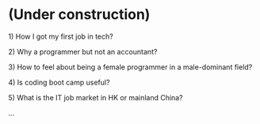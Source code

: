 # \(Under construction\)

1\) How I got my first job in tech?

2\) Why a programmer but not an accountant?

3\) How to feel about being a female programmer in a male-dominant field?

4\) Is coding boot camp useful?

5\) What is the IT job market in HK or mainland China?

...

